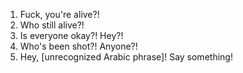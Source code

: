 1. Fuck, you're alive?!
2. Who still alive?!
3. Is everyone okay?! Hey?!
4. Who's been shot?! Anyone?!
5. Hey, [unrecognized Arabic phrase]! Say something!